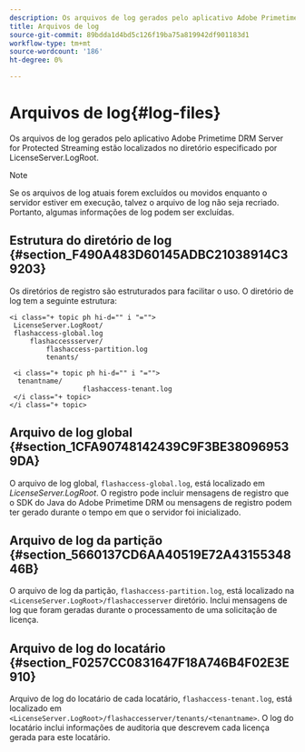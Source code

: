 ```yaml
---
description: Os arquivos de log gerados pelo aplicativo Adobe Primetime DRM Server for Protected Streaming estão localizados no diretório especificado por LicenseServer.LogRoot.
title: Arquivos de log
source-git-commit: 89bdda1d4bd5c126f19ba75a819942df901183d1
workflow-type: tm+mt
source-wordcount: '186'
ht-degree: 0%

---
```



# Arquivos de log{#log-files}

Os arquivos de log gerados pelo aplicativo Adobe Primetime DRM Server for Protected Streaming estão localizados no diretório especificado por LicenseServer.LogRoot.

>[!NOTE]
>
>Se os arquivos de log atuais forem excluídos ou movidos enquanto o servidor estiver em execução, talvez o arquivo de log não seja recriado. Portanto, algumas informações de log podem ser excluídas.

## Estrutura do diretório de log {#section_F490A483D60145ADBC21038914C39203}

Os diretórios de registro são estruturados para facilitar o uso. O diretório de log tem a seguinte estrutura:

```
<i class="+ topic ph hi-d="" i "="">
 LicenseServer.LogRoot/ 
 flashaccess-global.log 
     flashaccessserver/ 
         flashaccess-partition.log 
         tenants/ 
             
 <i class="+ topic ph hi-d="" i "="">
  tenantname/ 
                  flashaccess-tenant.log
 </i class="+ topic>
</i class="+ topic>
```

## Arquivo de log global {#section_1CFA90748142439C9F3BE380969539DA}

O arquivo de log global, `flashaccess-global.log`, está localizado em *LicenseServer.LogRoot*. O registro pode incluir mensagens de registro que o SDK do Java do Adobe Primetime DRM ou mensagens de registro podem ter gerado durante o tempo em que o servidor foi inicializado.

## Arquivo de log da partição {#section_5660137CD6AA40519E72A4315534846B}

O arquivo de log da partição, `flashaccess-partition.log`, está localizado na `<LicenseServer.LogRoot>/flashaccesserver` diretório. Inclui mensagens de log que foram geradas durante o processamento de uma solicitação de licença.

## Arquivo de log do locatário {#section_F0257CC0831647F18A746B4F02E3E910}

Arquivo de log do locatário de cada locatário, `flashaccess-tenant.log`, está localizado em `<LicenseServer.LogRoot>/flashaccesserver/tenants/<tenantname>`. O log do locatário inclui informações de auditoria que descrevem cada licença gerada para este locatário.
